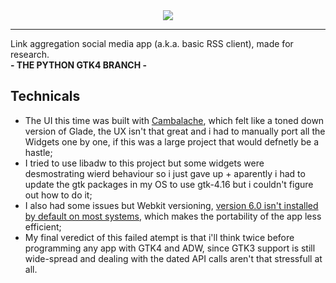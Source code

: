 <div align="center">
  <img align="center" src="https://github.com/user-attachments/assets/ecd79ed6-311e-45e7-abbb-a16822ec4f68"></img>
  <hr>
  <div align="left">
    <a>Link aggregation social media app (a.k.a. basic RSS client), made for research.</a>
    <br>
    <b>- THE PYTHON GTK4 BRANCH -</b>
    <br>
    <h2>Technicals</h2>
    <ul>
      <li>The UI this time was built with <a href="https://gitlab.gnome.org/jpu/cambalache">Cambalache</a>, which felt like a toned down version of Glade, the UX isn't that great and i had to manually port all the Widgets one by one, if this was a large project that would defnetly be a hastle;</li>
      <li>I tried to use libadw to this project but some widgets were desmostrating wierd behaviour so i just gave up + aparently i had to update the gtk packages in my OS to use gtk-4.16 but i couldn't figure out how to do it;</li>
      <li>I also had some issues but Webkit versioning, <a href="https://webkitgtk.org/reference/webkit2gtk/2.39.7/migrating-to-webkitgtk-6.0.html">version 6.0 isn't installed by default on most systems</a>, which makes the portability of the app less efficient;</li>
      <li>My final veredict of this failed atempt is that i'll think twice before programming any app with GTK4 and ADW, since GTK3 support is still wide-spread and dealing with the dated API calls aren't that stressfull at all.</li>
    </ul>
  </div>
</div>
